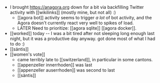 - I brought https://anagora.org down for a bit via backfilling Twitter activity with [[wikilinks]] (mostly mine, but not all) :)
	- [[agora bot]] activity seems to trigger *a lot* of bot activity, and the Agora doesn't currently react very well to spikes of load.
	- LATER Need to prioritize: [[agora sqlite]] [[agora docker]].
- [[worked]] today -- I was a bit tired after not sleeping long enough last night, but it was a productive day anyway. got done most of what I had to do :)
- [[säntis]]
- [[women's vote]]
	- came terribly late to [[switzerland]], in particular in some cantons.
	- [[appenzeller innerrhoden]] was last
	- [[appenzeller auserrhoden]] was second to last
	- [[säntis]]
